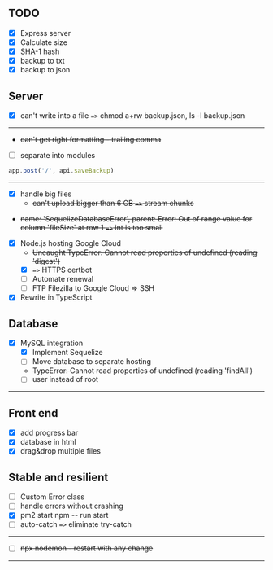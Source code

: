 ## TODO
- [x] Express server
- [x] Calculate size
- [x] SHA-1 hash
- [x] backup to txt
- [x] backup to json
## Server
- [x] can't write into a file `=>` chmod a+rw backup.json, ls -l backup.json

---
  - ~~can't get right formatting - trailing comma~~
- [ ] separate into modules
```js
app.post('/', api.saveBackup)
```
---

- [x] handle big files
  - ~~can't upload bigger than 6 GB `=>` stream chunks~~
- ~~name: 'SequelizeDatabaseError', parent: Error: Out of range value for column 'fileSize' at row 1 `=>` int is too small~~

- [x] Node.js hosting Google Cloud
  - ~~Uncaught TypeError: Cannot read properties of undefined (reading 'digest')~~
  - [x] `=>` HTTPS certbot
  - [ ] Automate renewal
  - [ ] FTP Filezilla to Google Cloud => SSH
  
- [x] Rewrite in TypeScript

## Database
- [x] MySQL integration 
  - [x] Implement Sequelize
  - [ ] Move database to separate hosting
  - ~~TypeError: Cannot read properties of undefined (reading 'findAll')~~
  - [ ] user instead of root

---
## Front end
- [x] add progress bar
- [x] database in html
- [x] drag&drop multiple files

## Stable and resilient
- [ ] Custom Error class
- [ ] handle errors without crashing
- [x] pm2 start npm -- run start
- [ ] auto-catch `=>` eliminate try-catch
---
- [ ] ~~npx nodemon - restart with any change~~
---
